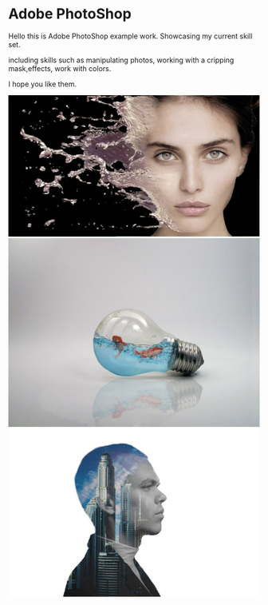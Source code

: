 # Adobe PhotoShop 
Hello this is Adobe PhotoShop example work.
Showcasing my current skill set.

including skills such as manipulating photos, working with a cripping mask,effects, work with colors. 

I hope you like them.

![alt text](/Model%20Water%20Dispersion.png)
![alt text](/fish%20in%20light%20bulb.png)
![alt text](/Double%20Exposure%20Effect.png)


